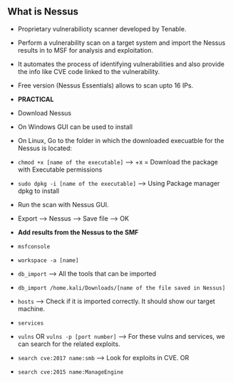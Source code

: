 ## What is Nessus
* Proprietary vulnerabilioty scanner developed by Tenable.
* Perform a vulnerability scan on a target system and import the Nessus results in to MSF for analysis and exploitation.
* It automates the process of identifying vulnerabilities and also provide the info like CVE code linked to the vulnerability.
* Free version (Nessus Essentials) allows to scan upto 16 IPs.

* **PRACTICAL**
* Download Nessus
* On Windows GUI can be used to install
* On Linux, Go to the folder in which the downloaded execuatble for the Nessus is located:
* `chmod +x [name of the executable]` --> +x = Download the package with Executable permissions
* `sudo dpkg -i [name of the executable]`  --> Using Package manager dpkg to install
* Run the scan with Nessus GUI.
* Export --> Nessus --> Save file --> OK

* **Add results from the Nessus to the SMF**
* `msfconsole`
* `workspace -a [name]`
* `db_import` --> All the tools that can be imported
* `db_import /home.kali/Downloads/[name of the file saved in Nessus]`
* `hosts` --> Check if it is imported correctly. It should show our target machine.
* `services`
* `vulns` OR `vulns -p [port number]` --> For these vulns and services, we can search for the related exploits.
* `search cve:2017 name:smb` --> Look for exploits in CVE. OR
* `search cve:2015 name:ManageEngine`
